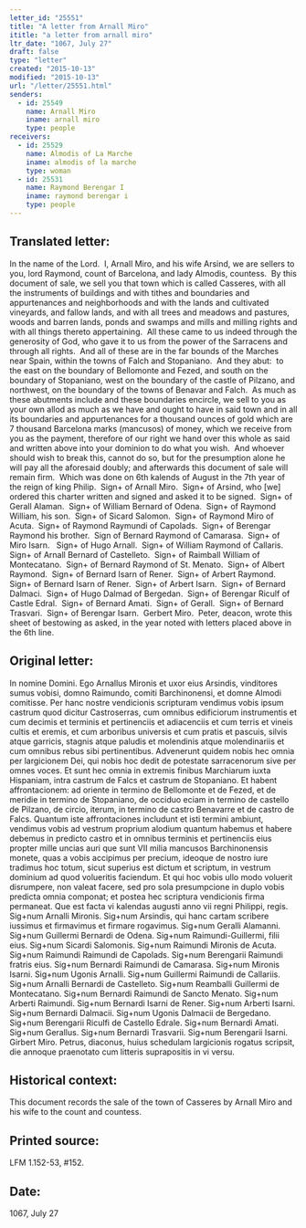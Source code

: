 ```yaml
---
letter_id: "25551"
title: "A letter from Arnall Miro"
ititle: "a letter from arnall miro"
ltr_date: "1067, July 27"
draft: false
type: "letter"
created: "2015-10-13"
modified: "2015-10-13"
url: "/letter/25551.html"
senders:
  - id: 25549
    name: Arnall Miro
    iname: arnall miro
    type: people
receivers:
  - id: 25529
    name: Almodis of La Marche
    iname: almodis of la marche
    type: woman
  - id: 25531
    name: Raymond Berengar I
    iname: raymond berengar i
    type: people
---
```

<h2> Translated letter:</h2><p>In the name of the Lord.&nbsp; I, Arnall Miro, and his wife Arsind, we are sellers to you, lord Raymond, count of Barcelona, and lady Almodis, countess.&nbsp; By this document of sale, we sell you that town which is called Casseres, with all the instruments of buildings and with tithes and boundaries and appurtenances and neighborhoods and with the lands and cultivated vineyards, and fallow lands, and with all trees and meadows and pastures, woods and barren lands, ponds and swamps and mills and milling rights and with all things thereto appertaining.&nbsp; All these came to us indeed through the generosity of God, who gave it to us from the power of the Sarracens and through all rights.&nbsp; And all of these are in the far bounds of the Marches near Spain, within the towns of Falch and Stopaniano.&nbsp; And they abut:&nbsp; to the east on the boundary of Bellomonte and Fezed, and south on the boundary of Stopaniano, west on the boundary of the castle of Pilzano, and northwest, on the boundary of the towns of Benavar and Falch.&nbsp; As much as these abutments include and these boundaries encircle, we sell to you as your own allod as much as we have and ought to have in said town and in all its boundaries and appurtenances for a thousand ounces of gold which are 7 thousand Barcelona marks (mancusos) of money, which we receive from you as the payment, therefore of our right we hand over this whole as said and written above into your dominion to do what you wish.&nbsp; And whoever should wish to break this, cannot do so, but for the presumption alone he will pay all the aforesaid doubly; and afterwards this document of sale will remain firm.&nbsp; Which was done on 6th kalends of August in the 7th year of the reign of king Philip.&nbsp; Sign+ of Arnall Miro.&nbsp; Sign+ of Arsind, who [we] ordered this charter written and signed and asked it to be signed.&nbsp; Sign+ of Gerall Alaman.&nbsp; Sign+ of William Bernard of Odena.&nbsp; Sign+ of Raymond William, his son.&nbsp; Sign+ of Sicard Salomon.&nbsp; Sign+ of Raymond Miro of Acuta.&nbsp; Sign+ of Raymond Raymundi of Capolads.&nbsp; Sign+ of Berengar Raymond his brother.&nbsp; Sign of Bernard Raymond of Camarasa.&nbsp; Sign+ of Miro Isarn.&nbsp;&nbsp; Sign+ of Hugo Arnall.&nbsp; Sign+ of William Raymond of Callaris.&nbsp; Sign+ of Arnall Bernard of Castelleto.&nbsp; Sign+ of Raimball William of Montecatano.&nbsp; Sign+ of Bernard Raymond of St. Menato.&nbsp; Sign+ of Albert Raymond.&nbsp; Sign+ of Bernard Isarn of Rener.&nbsp; Sign+ of Arbert Raymond.&nbsp; Sign+ of Bernard Isarn of Rener.&nbsp; Sign+ of Arbert Isarn.&nbsp; Sign+ of Bernard Dalmaci.&nbsp; Sign+ of Hugo Dalmad of Bergedan.&nbsp; Sign+ of Berengar Riculf of Castle Edral.&nbsp; Sign+ of Bernard Amati.&nbsp; Sign+ of Gerall.&nbsp; Sign+ of Bernard Trasvari.&nbsp; Sign+ of Berengar Isarn.&nbsp; Gerbert Miro.&nbsp; Peter, deacon, wrote this sheet of bestowing as asked, in the year noted with letters placed above in the 6th line.</p><h2 class="mt-4"> Original letter:</h2><p>In nomine Domini. Ego Arnallus Mironis et uxor eius Arsindis, vinditores sumus vobisi, domno Raimundo, comiti Barchinonensi, et domne Almodi comitisse. Per hanc nostre vendicionis scripturam vendimus vobis ipsum castrum quod dicitur Castroserras, cum omnibus edificiorum instrumentis et cum decimis et terminis et pertinenciis et adiacenciis et cum terris et vineis cultis et eremis, et cum arboribus universis et cum pratis et pascuis, silvis atque garricis, stagnis atque paludis et molendinis atque molendinariis et cum omnibus rebus sibi pertinentibus. Advenerunt quidem nobis hec omnia per largicionem Dei, qui nobis hoc dedit de potestate sarracenorum sive per omnes voces. Et sunt hec omnia in extremis finibus Marchiarum iuxta Hispaniam, intra castrum de Falcs et castrum de Stopaniano. Et habent affrontacionem: ad oriente in termino de Bellomonte et de Fezed, et de meridie in termino de Sto­paniano, de occiduo eciam in termino de castello de Pilzano, de circio, iterum, in termino de castro Benavarre et de castro de Falcs. Quantum iste affrontaciones includunt et isti termini ambiunt, vendimus vobis ad vestrum proprium alodium quantum habemus et habere debemus in predicto castro et in omnibus terminis et pertinenciis eius propter mille uncias auri que sunt VII milia mancusos Barchinonensis monete, quas a vobis accipimus per precium, ideoque de nostro iure tradimus hoc totum, sicut superius est dictum et scriptum, in vestrum dominium ad quod volueritis faciendum. Et qui hoc vobis ullo modo voluerit disrumpere, non valeat facere, sed pro sola presumpcione in duplo vobis predicta omnia componat; et postea hec scriptura vendicionis firma permaneat. Que est facta vi kalendas augusti anno vii regni Philippi, regis. Sig+num Arnalli Mironis. Sig+num Arsindis, qui hanc cartam scribere iussimus et firmavimus et firmare rogavimus. Sig+num Geralli Alamanni. Sig+num Guillermi Bernardi de Odena. Sig+num Raimundi-Guillermi, filii eius. Sig+num Sicardi Salomonis. Sig+num Raimundi Mironis de Acuta. Sig+num Raimundi Raimundi de Capolads. Sig+num Berengarii Raimundi fratris eius. Sig+num Bernardi Raimundi de Camarasa. Sig+num Mironis Isarni. Sig+num Ugonis Arnalli. Sig+num Guil­lermi Raimundi de Callariis. Sig+num Arnalli Bernardi de Castelleto. Sig+num Reamballi Guillermi de Montecatano. Sig+num Bernardi Rai­mundi de Sancto Menato. Sig+num Arberti Raimundi. Sig+num Ber­nardi Isarni de Rener. Sig+num Arberti Isarni. Sig+num Bernardi Dalmacii. Sig+num Ugonis Dalmacii de Bergedano. Sig+num Berengarii Riculfi de Castello Edrale. Sig+num Bernardi Amati. Sig+num Gerallus. Sig+num Bernardi Trasvarii. Sig+num Berengarii Isarni. Girbert Miro. Petrus, diaconus, huius schedulam largicionis rogatus scripsit, die annoque praenotato cum litteris suprapositis in vi versu.</p><h2 class="mt-4"> Historical context:</h2><p>This document records the sale of the town of Casseres by Arnall Miro and his wife to the count and countess.</p><h2 class="mt-4"> Printed source:</h2><p>LFM 1.152-53, #152.&nbsp;&nbsp;</p><h2 class="mt-4"> Date:</h2>1067, July 27